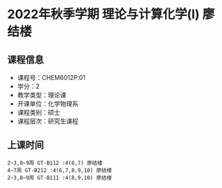 # 2022年秋季学期 理论与计算化学(I) 廖结楼






## 课程信息

- 课程号：CHEM6012P.01
- 学分：2
- 教学类型：理论课
- 开课单位：化学物理系
- 课程类别：硕士
- 课程层次：研究生课程

## 上课时间

```
2~3,8~9周 GT-B112 :4(6,7) 廖结楼
4~7周 GT-B212 :4(6,7,8,9,10) 廖结楼
2~3,8~9周 GT-B111 :4(8,9,10) 廖结楼
```

